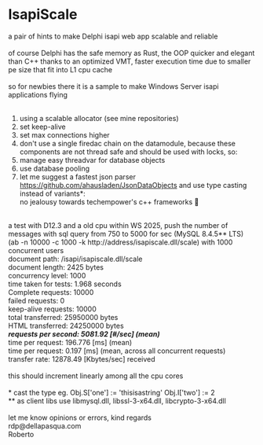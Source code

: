 # IsapiScale
a pair of hints to make Delphi isapi web app scalable and reliable<br>
<br>
of course Delphi has the safe memory as Rust, the OOP quicker and elegant than C++ thanks to an optimized VMT, faster execution time due to smaller pe size that fit into L1 cpu cache<br>
<br>
so for newbies there it is a sample to make Windows Server isapi applications flying<br>
<br>
1. using a scalable allocator (see mine repositories)<br>
2. set keep-alive<br> 
3. set max connections higher<br>
4. don't use a single firedac chain on the datamodule, because these components are not thread safe and should be used with locks, so:<br>
5. manage easy threadvar for database objects<br>
6. use database pooling<br>
7. let me suggest a fastest json parser https://github.com/ahausladen/JsonDataObjects and use type casting instead of variants*:<br>
no jealousy towards techempower's c++ frameworks 🙂<br>
<br>
a test with D12.3 and a old cpu within WS 2025, push the number of messages with sql query from 750 to 5000 for sec (MySQL 8.4.5** LTS)<br>
(ab -n 10000 -c 1000 -k http://address/isapiscale.dll/scale) with 1000 concurrent users<br>
document path:          /isapi/isapiscale.dll/scale<br>
document length:        2425 bytes<br>
concurrency level:      1000<br>
time taken for tests:   1.968 seconds<br>
Complete requests:      10000<br>
failed requests:        0<br>
keep-alive requests:    10000<br>
total transferred:      25950000 bytes<br>
HTML transferred:       24250000 bytes<br>
<b><i>requests per second: 5081.92 [#/sec] (mean)</i></b><br>
time per request:       196.776 [ms] (mean)<br>
time per request:       0.197 [ms] (mean, across all concurrent requests)<br>
transfer rate:          12878.49 [Kbytes/sec] received<br>
<br>
this should increment linearly among all the cpu cores<br>
<br>
* cast the type eg. Obj.S['one'] := 'thisisastring' Obj.I['two'] := 2<br>
** as client libs use libmysql.dll, libssl-3-x64.dll, libcrypto-3-x64.dll
<br>
<br>
let me know opinions or errors, kind regards<br>
rdp@dellapasqua.com<br>
Roberto

